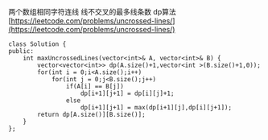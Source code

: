 两个数组相同字符连线  线不交叉的最多线条数
dp算法
[https://leetcode.com/problems/uncrossed-lines/](https://leetcode.com/problems/uncrossed-lines/)
```
class Solution {
public:
    int maxUncrossedLines(vector<int>& A, vector<int>& B) {
        vector<vector<int>> dp(A.size()+1,vector<int >(B.size()+1,0));
        for(int i = 0;i<A.size();i++)
            for(int j = 0;j<B.size();j++)
                if(A[i] == B[j])
                    dp[i+1][j+1] = dp[i][j]+1;
                else
                    dp[i+1][j+1] = max(dp[i+1][j],dp[i][j+1]);
        return dp[A.size()][B.size()];
    }
};
```
